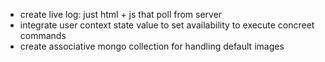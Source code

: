 - create live log: just html + js that poll from server
- integrate user context state value to set availability to execute concreet commands
- create associative mongo collection for handling default images
